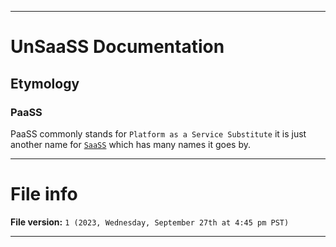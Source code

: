 
***

# UnSaaSS Documentation

## Etymology

### PaaSS

PaaSS commonly stands for `Platform as a Service Substitute` it is just another name for [`SaaSS`](/Docs/Etymology/SaaSS/) which has many names it goes by.

***

# File info

**File version:** `1 (2023, Wednesday, September 27th at 4:45 pm PST)`

***
